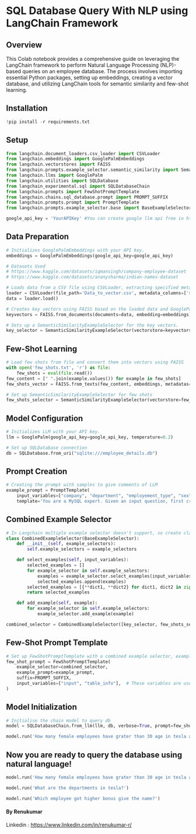 # SQL Database Query With NLP using LangChain Framework

## Overview
This Colab notebook provides a comprehensive guide on leveraging the LangChain framework to perform Natural Language Processing (NLP)-based queries on an employee database. The process involves importing essential Python packages, setting up embeddings, creating a vector database, and utilizing LangChain tools for semantic similarity and few-shot learning.

## Installation
```python
!pip install -r requirements.txt
```

## Setup
```python
from langchain.document_loaders.csv_loader import CSVLoader
from langchain.embeddings import GooglePalmEmbeddings
from langchain.vectorstores import FAISS
from langchain.prompts.example_selector.semantic_similarity import SemanticSimilarityExampleSelector
from langchain.llms import GooglePalm
from langchain.utilities import SQLDatabase
from langchain_experimental.sql import SQLDatabaseChain
from langchain.prompts import FewShotPromptTemplate
from langchain.chains.sql_database.prompt import PROMPT_SUFFIX
from langchain.prompts.prompt import PromptTemplate
from langchain.prompts.example_selector.base import BaseExampleSelector

google_api_key = 'YourAPIKey' #You can create google llm api free in https://developers.generativeai.google/
```

## Data Preparation
```python
# Initializes GooglePalmEmbeddings with your API key.
embeddings = GooglePalmEmbeddings(google_api_key=google_api_key)

# Datasets Used
# https://www.kaggle.com/datasets/iqmansingh/company-employee-dataset
# https://www.kaggle.com/datasets/ananysharma/indian-names-dataset

# Loads data from a CSV file using CSVLoader, extracting specified metadata columns.
loader = CSVLoader(file_path='Data_to_vector.csv', metadata_columns=['sex', 'company', 'employement_type', 'department'])
data = loader.load()

# Creates key vectors using FAISS based on the loaded data and GooglePalmEmbeddings.
keyvectors = FAISS.from_documents(documents=data, embedding=embeddings)

# Sets up a SemanticSimilarityExampleSelector for the key vectors.
key_selector = SemanticSimilarityExampleSelector(vectorstore=keyvectors, k=2)
```

## Few-Shot Learning
```python
# Load few shots from file and convert them into vectors using FAISS
with open('few_shots.txt', 'r') as file:
    few_shots = eval(file.read())
few_content = [" ".join(example.values()) for example in few_shots]
few_shots_vector = FAISS.from_texts(few_content, embeddings, metadatas=few_shots)

# Set up SemanticSimilarityExampleSelector for few shots
few_shots_selector = SemanticSimilarityExampleSelector(vectorstore=few_shots_vector, k=2)
```

## Model Configuration
```python
# Initializes LLM with your API key.
llm = GooglePalm(google_api_key=google_api_key, temperature=0.2)

# Set up SQLDatabase connection
db = SQLDatabase.from_uri("sqlite:///employee_details.db")
```

## Prompt Creation
```python
# Creating the prompt with samples to give comments of LLM
example_prompt = PromptTemplate(
    input_variables=["company", "department", "employement_type", "sex", "Question", "SQLQuery", "SQLResult", "Answer"],
    template='You are a MySQL expert. Given an input question, first create a syntactically correct MySQL query to run, then look at the results of the query and return the answer to the input question. ...')
```

## Combined Example Selector
```python
# In Langchain multiple example selector doesn't support, so create class to process multiple selector
class CombinedExampleSelector(BaseExampleSelector):
    def __init__(self, example_selectors):
        self.example_selectors = example_selectors

    def select_examples(self, input_variables):
        selected_examples = []
        for example_selector in self.example_selectors:
            examples = example_selector.select_examples(input_variables)
            selected_examples.append(examples)
        selected_examples = [{**dict1, **dict2} for dict1, dict2 in zip(selected_examples[0], selected_examples[1])]
        return selected_examples

    def add_example(self, example):
        for example_selector in self.example_selectors:
            example_selector.add_example(example)

combined_selector = CombinedExampleSelector([key_selector, few_shots_selector])
```

## Few-Shot Prompt Template
```python
# Set up FewShotPromptTemplate with a combined example selector, example prompt, and specified input variables.
few_shot_prompt = FewShotPromptTemplate(
    example_selector=combined_selector,
    example_prompt=example_prompt,
    suffix=PROMPT_SUFFIX,
    input_variables=["input", "table_info"],  # These variables are used in the prefix and suffix
)
```

## Model Initialization
```python
# Initialise the chain model to query db
model = SQLDatabaseChain.from_llm(llm, db, verbose=True, prompt=few_shot_prompt)

model.run('How many female employees have grater than 30 age in tesla and in AI department?')
```

## Now you are ready to query the database using natural language!
```python
model.run('How many female employees have grater than 30 age in tesla and in AI department?')

model.run('What are the departments in tesla?')

model.run('Which employee got higher bonus give the name?')
```
#### By Renukumar
Linkedin : https://www.linkedin.com/in/renukumar-r/
